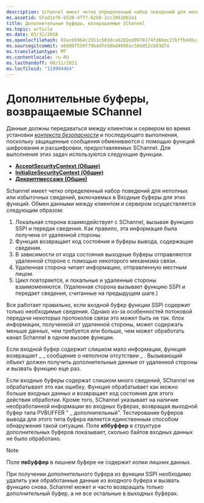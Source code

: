 ```yaml
---
description: Schannel имеет четко определенный набор поведений для неполных или избыточных сведений, включаемых в Входные буферы для этих функций.
ms.assetid: 5fad1e76-6520-4ff7-b2b0-2cc2061062a1
title: Дополнительные буферы, возвращаемые SChannel
ms.topic: article
ms.date: 05/31/2018
ms.openlocfilehash: 03ac66964c2551c503dca6282ed0978174fd66ec27bffbd45c448479bd1a499c
ms.sourcegitcommit: e6600f550f79bddfe58bd4696ac50dd52cb03d7e
ms.translationtype: MT
ms.contentlocale: ru-RU
ms.lasthandoff: 08/11/2021
ms.locfileid: "119994464"
---
```

# <a name="extra-buffers-returned-by-schannel"></a>Дополнительные буферы, возвращаемые SChannel

Данные должны передаваться между клиентом и сервером во время установки [*контекста безопасности*](/windows/desktop/SecGloss/s-gly) и последующего выполнения, поскольку защищенные сообщения обмениваются с помощью функций шифрования и расшифровки, предоставляемых SChannel. Для выполнения этих задач используются следующие функции.

-   [**AcceptSecurityContext (Общие)**](/windows/win32/api/sspi/nf-sspi-acceptsecuritycontext)
-   [**InitializeSecurityContext (Общие)**](/windows/win32/api/sspi/nf-sspi-initializesecuritycontexta)
-   [**Декриптмессаже (Общие)**](/windows/win32/api/sspi/nf-sspi-decryptmessage)

Schannel имеет четко определенный набор поведений для неполных или избыточных сведений, включаемых в Входные буферы для этих функций. Обмен данными между клиентом и сервером осуществляется следующим образом:

1.  Локальная сторона взаимодействует с SChannel, вызывая функцию SSPI и передая сведения. Как правило, эта информация была получена от удаленной стороны.
2.  Функция возвращает код состояния и буферы вывода, содержащие сведения.
3.  В зависимости от кода состояния выходные буферы отправляются удаленной стороне с помощью некоторого механизма связи.
4.  Удаленная сторона читает информацию, отправленную местным лицом.
5.  Цикл повторяется, и локальные и удаленные стороны взаимоменяются. (Удаленная сторона вызывает функцию SSPI и передает сведения, считанные на предыдущем шаге.)

Все работает правильно, если входной буфер функции SSPI содержит только необходимые сведения. Однако из-за особенностей потоковой передачи некоторых протоколов связи это может быть не так. блок информации, полученной от удаленной стороны, может содержать меньше данных, чем требуется или больше, чем может обработать канал Schannel в одном вызове функции.

Если входной буфер содержит слишком мало информации, функция возвращает \_ \_ сообщение о неполном отсутствии \_ . Вызывающий объект должен получить дополнительные данные от удаленной стороны и вызвать функцию еще раз.

Если входные буферы содержат слишком много сведений, SChannel не обрабатывает это как ошибку. Функция обрабатывает как можно больше входных данных и возвращает код состояния для этого действия обработки. Кроме того, SChannel указывает на наличие необработанной информации во входных буферах, возвращая выходной буфер типа PVBUFFER " \_ дополнительный". Тестирование буферов вывода для этого типа буфера является единственным способом обнаружения такой ситуации. Поле **кббуффер** в структуре дополнительных буферов показывает, сколько байтов входных данных не было обработано.

> [!Note]  
> Поле **пвбуффер** в лишнем буфере не содержит копии лишних данных.

 

При получении дополнительного буфера из функции SSPI необходимо удалить уже обработанные данные из входного буфера и вызвать функцию снова. Schannel может и часто возвращать только дополнительный буфер, а не все остальные в выходных буферах.

 

 
